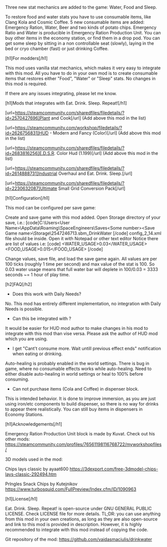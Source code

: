 Three new stat mechanics are added to the game: Water, Food and Sleep.

To restore food and water stats you have to use consumable items, like Clang Kola and Cosmic Coffee.
5 new consumable items are added: Emergency Ration, Water, Beer and two kinds of potato chips.
Emergency Ratio and Water is producible in Emergency Ration Production Unit.
You can buy other items in the economy station, or find them in a drop pod.
You can get some sleep by sitting in a non controllable seat (slowly), laying in the bed or cryo chamber (fast) or just drinking Coffee.


[h1]For modders[/h1]

This mod uses vanilla stat mechanics, which makes it very easy to integrate with this mod. 
All you have to do in your own mod is to create consumable items that restores either "Food", "Water" or "Sleep" stats. No changes in this mod is required. 

If there are any issues integrating, please let me know.


[h1]Mods that integrates with Eat. Drink. Sleep. Repeat![/h1]

[url=https://steamcommunity.com/sharedfiles/filedetails/?id=2570427696]Plant and Cook[/url] 
(Add above this mod in the list)

[url=https://steamcommunity.com/workshop/filedetails/?id=2626756831]HUD - Modern and Fancy (Color)[/url]
(Add above this mod in the list)

[url=https://steamcommunity.com/sharedfiles/filedetails/?id=2683816256]E.D.S.R. Color Hud (1.199)[/url]
(Add above this mod in the list)

[url=https://steamcommunity.com/sharedfiles/filedetails/?id=2614888731]Industrial Overhaul and Eat. Drink. Sleep.[/url]

[url=https://steamcommunity.com/sharedfiles/filedetails/?id=2230632087]Ultimate Small Grid Conversion Pack[/url]


[h1]Configuration[/h1]

This mod can be configured per save game:

Create and save game with this mod added.
Open Storage directory of your save, i.e.: 
[code]C:\Users\<User Name>\AppData\Roaming\SpaceEngineers\Saves\<Some number>\<Save Game name>\Storage\2547246713.sbm_DrinkWater
[/code]
config_2_14.xml file should be inside. 
Open it with Notepad or other text editor
Notice there are list of values i.e:
[code]  <WATER_USAGE>0.03</WATER_USAGE>
  <FOOD_USAGE>0.015</FOOD_USAGE>
[/code]

Change values, save file, and load the save game again.
All values are per 100 ticks (roughly 1 time per second) and max value of the stat is 100.
So 0.03 water usage means that full water bar will deplete in 100/0.03 = 3333 seconds ~= 1 hour of play time.


[h2]FAQ[/h2]

- Does this work with Daily Needs?

No. This mod has entirely different implementation, no integration with Daily Needs is possible.

- Can this be integrated with <some HUD mod>?

It would be easier for HUD mod author to make changes in his mod to integrate with this mod than vise versa. Please ask the author of HUD mod which you are using.

- I get "Cant't consume more. Wait untill previous effect ends" notification when eating or drinking.

Auto-healing is probably enabled in the world settings. There is bug in game, where no consumable effects works while auto-healing. Need to either disable auto-healing in world settings or heal to 100% before consuming.

- Can not purchase items (Cola and Coffee) in dispenser block.

This is intended behavior. It is done to improve immersion, as you are just using iron/etc components to build dispenser, so there is no way for drinks to appear there realistically. You can still buy items in dispensers in Economy Stations.


[h1]Acknowledgements[/h1]

Emergency Ration Production Unit block is made by Kuvat. Check out his other mods:
https://steamcommunity.com/profiles/76561198116768722/myworkshopfiles/

3D models used in the mod:

Chips lays classic by ayaat600
https://3dexport.com/free-3dmodel-chips-lays-classic-292494.htm

Prlngles Snack Chips by Kutejnikov
https://www.turbosquid.com/FullPreview/Index.cfm/ID/1090963


[h1]License[/h1]

Eat. Drink. Sleep. Repeat! is open-source under GNU GENERAL PUBLIC LICENSE. Check LICENSE file for more details. 
TL;DR: you can use anything from this mod in your own creations, as long as they are also open-source and link to this mod is provided in description. 
However, it is highly recommended to integrate with this mod instead of copying the code.

Git repository of the mod: https://github.com/vaidasmaciulis/drinkwater
